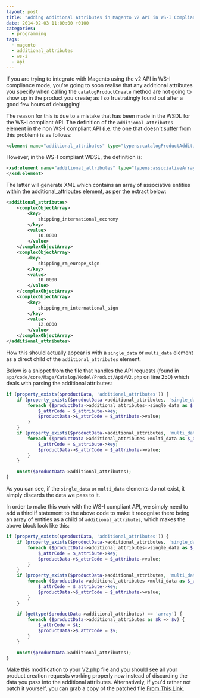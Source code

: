```yaml
---
layout: post
title: "Adding Additional Attributes in Magento v2 API in WS-I Compliance Mode"
date: 2014-02-03 11:00:00 +0100
categories:
  - programming
tags:
  - magento
  - additional_attributes
  - ws-i
  - api
---
```

If you are trying to integrate with Magento using the v2 API in WS-I compliance mode, you're going to soon realise that any additional attributes you specify when calling the `catalogProductCreate` method are not going to show up in the product you create; as I so frustratingly found out after a good few hours of debugging!

The reason for this is due to a mistake that has been made in the WSDL for the WS-I compliant API. The definition of the `additional_attributes` element in the non WS-I compliant API (i.e. the one that doesn't suffer from this problem) is as follows:

```xml
<element name="additional_attributes" type="typens:catalogProductAdditionalAttributesEntity" minOccurs="0"/>
```

However, in the WS-I compliant WDSL, the definition is:

```xml
<xsd:element name="additional_attributes" type="typens:associativeArray" minOccurs="0">
</xsd:element>
```

The latter will generate XML which contains an array of associative entities within the additional_attributes element, as per the extract below:

```xml
<additional_attributes>
    <complexObjectArray>
        <key>
            shipping_international_economy
        </key>
        <value>
            10.0000
        </value>
    </complexObjectArray>
    <complexObjectArray>
        <key>
            shipping_rm_europe_sign
        </key>
        <value>
            10.0000
        </value>
    </complexObjectArray>
    <complexObjectArray>
        <key>
            shipping_rm_international_sign
        </key>
        <value>
            12.0000
        </value>
    </complexObjectArray>
</additional_attributes>
```

How this should actually appear is with a `single_data` or `multi_data` element as a direct child of the `additional_attributes` element.

Below is a snippet from the file that handles the API requests (found in `app/code/core/Mage/Catalog/Model/Product/Api/V2.php` on line 250) which deals with parsing the additional attributes:

```php
if (property_exists($productData, 'additional_attributes')) {
    if (property_exists($productData->additional_attributes, 'single_data')) {
        foreach ($productData->additional_attributes->single_data as $_attribute) {
            $_attrCode = $_attribute->key;
            $productData->$_attrCode = $_attribute->value;
        }
    }
    if (property_exists($productData->additional_attributes, 'multi_data')) {
        foreach ($productData->additional_attributes->multi_data as $_attribute) {
            $_attrCode = $_attribute->key;
            $productData->$_attrCode = $_attribute->value;
        }
    }

    unset($productData->additional_attributes);
}
```

As you can see, if the `single_data` or `multi_data` elements do not exist, it simply discards the data we pass to it.

In order to make this work with the WS-I compliant API, we simply need to add a third if statement to the above code to make it recognise there being an array of entities as a child of `additional_attributes`, which makes the above block look like this:

```php
if (property_exists($productData, 'additional_attributes')) {
    if (property_exists($productData->additional_attributes, 'single_data')) {
        foreach ($productData->additional_attributes->single_data as $_attribute) {
            $_attrCode = $_attribute->key;
            $productData->$_attrCode = $_attribute->value;
        }
    }
    if (property_exists($productData->additional_attributes, 'multi_data')) {
        foreach ($productData->additional_attributes->multi_data as $_attribute) {
            $_attrCode = $_attribute->key;
            $productData->$_attrCode = $_attribute->value;
        }
    }

    if (gettype($productData->additional_attributes) == 'array') {
        foreach ($productData->additional_attributes as $k => $v) {
            $_attrCode = $k;
            $productData->$_attrCode = $v;
        }
    }

    unset($productData->additional_attributes);
}
```

Make this modification to your V2.php file and you should see all your product creation requests working properly now instead of discarding the data you pass into the additional attributes. Alternatively, if you'd rather not patch it yourself, you can grab a copy of the patched file [From This Link](https://mega.co.nz/#!rUUzlLoa!5tKwQ96OP0cPaibQzMfAQ7UNxjh5hJi9Msp4y5R8CbA).
